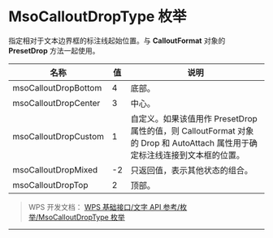# MsoCalloutDropType 枚举

指定相对于文本边界框的标注线起始位置。与 **CalloutFormat** 对象的 **PresetDrop** 方法一起使用。

| 名称                 | 值  | 说明                                                                                                                        |
|----------------------|-----|-----------------------------------------------------------------------------------------------------------------------------|
| msoCalloutDropBottom | 4   | 底部。                                                                                                                      |
| msoCalloutDropCenter | 3   | 中心。                                                                                                                      |
| msoCalloutDropCustom | 1   | 自定义。如果该值用作 PresetDrop 属性的值，则 CalloutFormat 对象的 Drop 和 AutoAttach 属性用于确定标注线连接到文本框的位置。 |
| msoCalloutDropMixed  | -2  | 只返回值，表示其他状态的组合。                                                                                              |
| msoCalloutDropTop    | 2   | 顶部。                                                                                                                      |

> WPS 开发文档： [WPS 基础接口/文字 API 参考/枚举/MsoCalloutDropType 枚举](https://qn.cache.wpscdn.cn/encs/doc/office_v19/topics/WPS%20%E5%9F%BA%E7%A1%80%E6%8E%A5%E5%8F%A3/%E6%96%87%E5%AD%97%20API%20%E5%8F%82%E8%80%83/%E6%9E%9A%E4%B8%BE/MsoCalloutDropType%20%E6%9E%9A%E4%B8%BE.html)

------------------------------------------------------------------------

